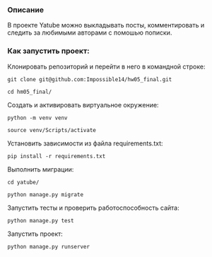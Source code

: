 ### Oписание
В проекте Yatube можно выкладывать посты, комментировать и следить за любимыми авторами с помошью пописки.

### Как запустить проект:
Клонировать репозиторий и перейти в него в командной строке:

```
git clone git@github.com:Impossible14/hw05_final.git
```

```
cd hm05_final/
```

Cоздать и активировать виртуальное окружение:

```
python -m venv venv
```

```
source venv/Scripts/activate
```

Установить зависимости из файла requirements.txt:

```
pip install -r requirements.txt
```

Выполнить миграции:
```
cd yatube/
```

```
python manage.py migrate
```

Запустить тесты и проверить работоспособность сайта:

```
python manage.py test
```

Запустить проект:

```
python manage.py runserver
```